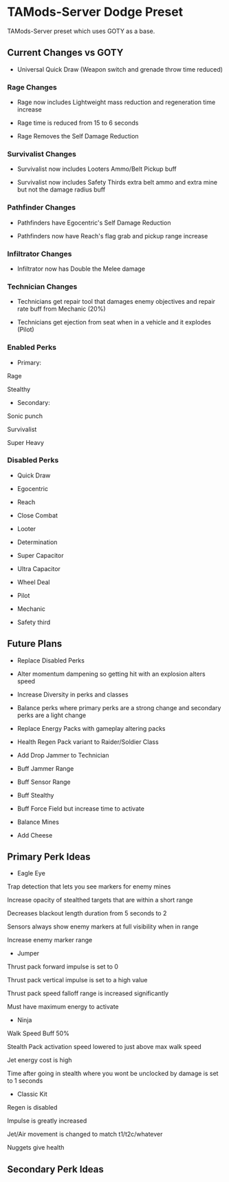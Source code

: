 # TAMods-Server Dodge Preset

TAMods-Server preset which uses GOTY as a base.

Current Changes vs GOTY
-----------------------

 - Universal Quick Draw (Weapon switch and grenade throw time reduced)

### Rage Changes
- Rage now includes Lightweight mass reduction and regeneration time increase

- Rage time is reduced from 15 to 6 seconds

- Rage Removes the Self Damage Reduction

### Survivalist Changes
- Survivalist now includes Looters Ammo/Belt Pickup buff 

- Survivalist now includes Safety Thirds extra belt ammo and extra mine but not the damage radius buff

### Pathfinder Changes
- Pathfinders have Egocentric's Self Damage Reduction

- Pathfinders now have Reach's flag grab and pickup range increase

### Infiltrator Changes
- Infiltrator now has Double the Melee damage

### Technician Changes
- Technicians get repair tool that damages enemy objectives and repair rate buff from Mechanic (20%)

- Technicians get ejection from seat when in a vehicle and it explodes (Pilot)


### Enabled Perks

- Primary:

Rage

Stealthy

- Secondary:

Sonic punch

Survivalist

Super Heavy

### Disabled Perks

- Quick Draw

- Egocentric

- Reach

- Close Combat

- Looter

- Determination

- Super Capacitor

- Ultra Capacitor

- Wheel Deal

- Pilot

- Mechanic

- Safety third

Future Plans
------------
- Replace Disabled Perks

- Alter momentum dampening so getting hit with an explosion alters speed

- Increase Diversity in perks and classes

- Balance perks where primary perks are a strong change and secondary perks are a light change

- Replace Energy Packs with gameplay altering packs

- Health Regen Pack variant to Raider/Soldier Class

- Add Drop Jammer to Technician

- Buff Jammer Range

- Buff Sensor Range

- Buff Stealthy

- Buff Force Field but increase time to activate

- Balance Mines

- Add Cheese



## Primary Perk Ideas

- Eagle Eye

Trap detection that lets you see markers for enemy mines

Increase opacity of stealthed targets that are within a short range

Decreases blackout length duration from 5 seconds to 2

Sensors always show enemy markers at full visibility when in range

Increase enemy marker range

- Jumper

Thrust pack forward impulse is set to 0

Thrust pack vertical impulse is set to a high value

Thrust pack speed falloff range is increased significantly

Must have maximum energy to activate

- Ninja

Walk Speed Buff 50%

Stealth Pack activation speed lowered to just above max walk speed

Jet energy cost is high

Time after going in stealth where you wont be unclocked by damage is set to 1 seconds

- Classic Kit

Regen is disabled

Impulse is greatly increased

Jet/Air movement is changed to match t1/t2c/whatever

Nuggets give health


## Secondary Perk Ideas